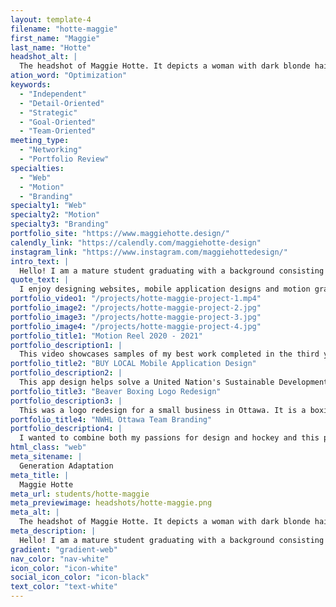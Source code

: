 ```yaml
---
layout: template-4
filename: "hotte-maggie"
first_name: "Maggie"
last_name: "Hotte"
headshot_alt: |
  The headshot of Maggie Hotte. It depicts a woman with dark blonde hair smiling. She is wearing a dark shirt and blazer with glasses.
ation_word: "Optimization"
keywords:
  - "Independent"
  - "Detail-Oriented"
  - "Strategic"
  - "Goal-Oriented"
  - "Team-Oriented"
meeting_type:
  - "Networking"
  - "Portfolio Review"
specialties:
  - "Web"
  - "Motion"
  - "Branding"
specialty1: "Web"
specialty2: "Motion"
specialty3: "Branding"
portfolio_site: "https://www.maggiehotte.design/"
calendly_link: "https://calendly.com/maggiehotte-design"
instagram_link: "https://www.instagram.com/maggiehottedesign/"
intro_text: |
  Hello! I am a mature student graduating with a background consisting of psychology, fine arts, neuroscience, and now graphic design. I find that my interesting past helps to give me a unique and augmented perspective when designing.
quote_text: |
  I enjoy designing websites, mobile application designs and motion graphics.
portfolio_video1: "/projects/hotte-maggie-project-1.mp4"
portfolio_image2: "/projects/hotte-maggie-project-2.jpg"
portfolio_image3: "/projects/hotte-maggie-project-3.jpg"
portfolio_image4: "/projects/hotte-maggie-project-4.jpg"
portfolio_title1: "Motion Reel 2020 - 2021"
portfolio_description1: |
  This video showcases samples of my best work completed in the third year of the program (2020-2021). It includes projects such as mobile application user interaction design, short animations and looping gifs.
portfolio_title2: "BUY LOCAL Mobile Application Design"
portfolio_description2: |
  This app design helps solve a United Nation's Sustainable Development Goal #13 directed towards Improving Climate Action. It helps local people find locally sourced food and lessens their carbon footprint.
portfolio_title3: "Beaver Boxing Logo Redesign"
portfolio_description3: |
  This was a logo redesign for a small business in Ottawa. It is a boxing club that features olympic-level coaching for boxing. This case study includes a new logo and stationary branding for the club.
portfolio_title4: "NWHL Ottawa Team Branding"
portfolio_description4: |
  I wanted to combine both my passions for design and hockey and this project entails the branding and logo design for a National Women’s Hockey Team for Ottawa. It includes both jersey and logo designs.
html_class: "web"
meta_sitename: |
  Generation Adaptation
meta_title: |
  Maggie Hotte
meta_url: students/hotte-maggie
meta_previewimage: headshots/hotte-maggie.png
meta_alt: |
  The headshot of Maggie Hotte. It depicts a woman with dark blonde hair smiling. She is wearing a dark shirt and blazer with glasses.
meta_description: |
  Hello! I am a mature student graduating with a background consisting of psychology, fine arts, neuroscience, and now graphic design. I find that my interesting past helps to give me a unique and augmented perspective when designing.
gradient: "gradient-web"
nav_color: "nav-white"
icon_color: "icon-white"
social_icon_color: "icon-black"
text_color: "text-white"
---
```

